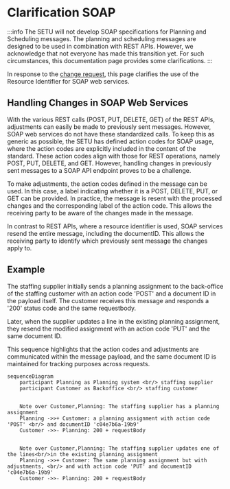 # Clarification SOAP

:::info
The SETU will not develop SOAP specifications for Planning and Scheduling messages. The planning and scheduling messages are designed to be used in combination with REST APIs. However, we acknowledge that not everyone has made this transition yet. For such circumstances, this documentation page provides some clarifications.
:::

In response to the [change request](https://setu.semantic-treehouse.nl/issue/ChangeRequest_c03692a9-3af4-4f0e-8879-f110bf1a5171), this page clarifies the use of the Resource Identifier for SOAP web services.


## Handling Changes in SOAP Web Services
With the various REST calls (POST, PUT, DELETE, GET) of the REST APIs, adjustments can easily be made to previously sent messages. However, SOAP web services do not have these standardized calls. To keep this as generic as possible, the SETU has defined action codes for SOAP usage, where the action codes are explicitly included in the content of the standard. These action codes align with those for REST operations, namely POST, PUT, DELETE, and GET. However, handling changes in previously sent messages to a SOAP API endpoint proves to be a challenge.

To make adjustments, the action codes defined in the message can be used. In this case, a label indicating whether it is a POST, DELETE, PUT, or GET can be provided. In practice, the message is resent with the processed changes and the corresponding label of the action code. This allows the receiving party to be aware of the changes made in the message.

In contrast to REST APIs, where a resource identifier is used, SOAP services resend the entire message, including the documentID. This allows the receiving party to identify which previously sent message the changes apply to.

## Example

The staffing supplier initially sends a planning assignment to the back-office of the staffing customer with an action code 'POST' and a document ID in the payload itself. The customer receives this message and responds a '200' status code and the same requestbody.

Later, when the supplier updates a line in the existing planning assignment, they resend the modified assignment with an action code 'PUT' and the same document ID. 

This sequence highlights that the action codes and adjustments are communicated within the message payload, and the same document ID is maintained for tracking purposes across requests.

```mermaid
sequenceDiagram
    participant Planning as Planning system <br/> staffing supplier
    participant Customer as Backoffice <br/> staffing customer
  

    Note over Customer,Planning: The staffing supplier has a planning assignment
    Planning ->>+ Customer: a planning assignment with action code 'POST' <br/> and documentID 'c04e7b6a-19b9'
    Customer ->>- Planning: 200 + requestBody


    Note over Customer,Planning: The staffing supplier updates one of the lines<br/>in the existing planning assignment
    Planning ->>+ Customer: The same planning assignment but with adjustments, <br/> and with action code 'PUT' and documentID 'c04e7b6a-19b9'
    Customer ->>- Planning: 200 + requestBody

    
```
